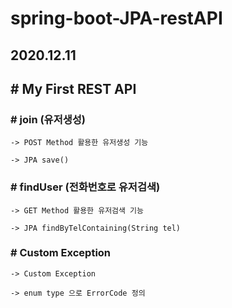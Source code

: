 # spring-boot-JPA-restAPI

## 2020.12.11
## # My First REST API

### # join (유저생성)
    -> POST Method 활용한 유저생성 기능
  
    -> JPA save()
  
### # findUser (전화번호로 유저검색)
    -> GET Method 활용한 유저검색 기능
  
    -> JPA findByTelContaining(String tel)
  
### # Custom Exception
    -> Custom Exception 
  
    -> enum type 으로 ErrorCode 정의
